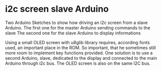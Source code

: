 i2c screen slave Arduino
=======
Two Arduino Sketches to show how driving an i2c screen from a slave Arduino.
The first one for the master Arduino sending commands to the slave
The second one for the slave Arduino to display informations

Using a small OLED screen with u8glib library requires, according fonts used, an important place in the ROM. 
So important, that he sometimes still more room to implement key functions provided. 
One solution is to use a second Arduino, slave, dedicated to the display and connected to the main Arduino through i2c bus. 
The OLED screen is also on the same I2C bus.
